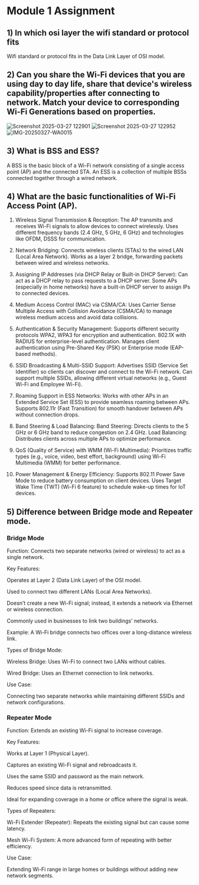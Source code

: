 # Module 1 Assignment

## 1) In which osi layer the wifi standard or protocol fits


Wifi standard or protocol fits in the Data Link Layer of OSI model.


## 2) Can you share the Wi-Fi devices that you are using day to day life, share that device's wireless capability/properties after connecting to network. Match your device to corresponding Wi-Fi Generations based on properties.

![Screenshot 2025-03-27 122901](https://github.com/user-attachments/assets/63aac862-5033-4a71-94e1-dfd39c7f9a53)
![Screenshot 2025-03-27 122952](https://github.com/user-attachments/assets/a0ebbe1d-7424-4caf-9e72-8f058d8b425c)
![IMG-20250327-WA0015](https://github.com/user-attachments/assets/affea150-850e-4b60-9acf-3f2f836d6ca6)

## 3) What is BSS and ESS?

A BSS is the basic block of a Wi-Fi network consisting of a single access point (AP) and the connected STA.
An ESS is a collection of multiple BSSs connected together through a wired network.

## 4) What are the basic functionalities of Wi-Fi Access Point (AP).

1. Wireless Signal Transmission & Reception:
The AP transmits and receives Wi-Fi signals to allow devices to connect wirelessly.
Uses different frequency bands (2.4 GHz, 5 GHz, 6 GHz) and technologies like OFDM, DSSS for communication.

2. Network Bridging:
Connects wireless clients (STAs) to the wired LAN (Local Area Network).
Works as a layer 2 bridge, forwarding packets between wired and wireless networks.

3. Assigning IP Addresses (via DHCP Relay or Built-in DHCP Server):
Can act as a DHCP relay to pass requests to a DHCP server.
Some APs (especially in home networks) have a built-in DHCP server to assign IPs to connected devices.

4. Medium Access Control (MAC) via CSMA/CA:
Uses Carrier Sense Multiple Access with Collision Avoidance (CSMA/CA) to manage wireless medium access and avoid data collisions.

5. Authentication & Security Management:
Supports different security protocols
WPA2, WPA3 for encryption and authentication.
802.1X with RADIUS for enterprise-level authentication.
Manages client authentication using Pre-Shared Key (PSK) or Enterprise mode (EAP-based methods).

6. SSID Broadcasting & Multi-SSID Support:
Advertises SSID (Service Set Identifier) so clients can discover and connect to the Wi-Fi network.
Can support multiple SSIDs, allowing different virtual networks (e.g., Guest Wi-Fi and Employee Wi-Fi).

7. Roaming Support in ESS Networks:
Works with other APs in an Extended Service Set (ESS) to provide seamless roaming between APs.
Supports 802.11r (Fast Transition) for smooth handover between APs without connection drops.

8. Band Steering & Load Balancing:
Band Steering: Directs clients to the 5 GHz or 6 GHz band to reduce congestion on 2.4 GHz.
Load Balancing: Distributes clients across multiple APs to optimize performance.

9. QoS (Quality of Service) with WMM (Wi-Fi Multimedia):
Prioritizes traffic types (e.g., voice, video, best effort, background) using Wi-Fi Multimedia (WMM) for better performance.

10. Power Management & Energy Efficiency:
Supports 802.11 Power Save Mode to reduce battery consumption on client devices.
Uses Target Wake Time (TWT) (Wi-Fi 6 feature) to schedule wake-up times for IoT devices.

## 5) Difference between Bridge mode and Repeater mode.

### Bridge Mode

Function: Connects two separate networks (wired or wireless) to act as a single network.

Key Features:

Operates at Layer 2 (Data Link Layer) of the OSI model.

Used to connect two different LANs (Local Area Networks).

Doesn’t create a new Wi-Fi signal; instead, it extends a network via Ethernet or wireless connection.

Commonly used in businesses to link two buildings’ networks.

Example: A Wi-Fi bridge connects two offices over a long-distance wireless link.

Types of Bridge Mode:

Wireless Bridge: Uses Wi-Fi to connect two LANs without cables.

Wired Bridge: Uses an Ethernet connection to link networks.

Use Case:

Connecting two separate networks while maintaining different SSIDs and network configurations.

### Repeater Mode
Function: Extends an existing Wi-Fi signal to increase coverage.

Key Features:

Works at Layer 1 (Physical Layer).

Captures an existing Wi-Fi signal and rebroadcasts it.

Uses the same SSID and password as the main network.

Reduces speed since data is retransmitted.

Ideal for expanding coverage in a home or office where the signal is weak.

Types of Repeaters:

Wi-Fi Extender (Repeater): Repeats the existing signal but can cause some latency.

Mesh Wi-Fi System: A more advanced form of repeating with better efficiency.

Use Case:

Extending Wi-Fi range in large homes or buildings without adding new network segments.




